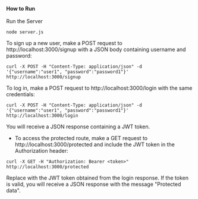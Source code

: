 **How to Run** <br><br>
Run the Server
```
node server.js
```
To sign up a new user, make a POST request to http://localhost:3000/signup with a JSON body containing username and password:
```
curl -X POST -H "Content-Type: application/json" -d '{"username":"user1", "password":"password1"}' http://localhost:3000/signup

```
To log in, make a POST request to http://localhost:3000/login with the same credentials:
```
curl -X POST -H "Content-Type: application/json" -d '{"username":"user1", "password":"password1"}' http://localhost:3000/login

```
You will receive a JSON response containing a JWT token.

- To access the protected route, make a GET request to http://localhost:3000/protected and include the JWT token in the Authorization header:
```
curl -X GET -H "Authorization: Bearer <token>" http://localhost:3000/protected

```
Replace <token> with the JWT token obtained from the login response. If the token is valid, you will receive a JSON response with the message "Protected data".